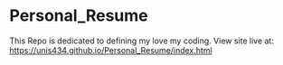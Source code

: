 # Personal_Resume
This Repo is dedicated to defining my love my coding.
View site live at: https://unis434.github.io/Personal_Resume/index.html
